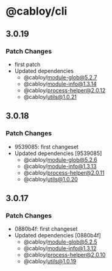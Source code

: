 # @cabloy/cli

## 3.0.19

### Patch Changes

- first patch
- Updated dependencies
  - @cabloy/module-glob@5.2.7
  - @cabloy/module-info@1.3.14
  - @cabloy/process-helper@2.0.12
  - @cabloy/utils@1.0.21

## 3.0.18

### Patch Changes

- 9539085: first changeset
- Updated dependencies [9539085]
  - @cabloy/module-glob@5.2.6
  - @cabloy/module-info@1.3.13
  - @cabloy/process-helper@2.0.11
  - @cabloy/utils@1.0.20

## 3.0.17

### Patch Changes

- 0880b4f: first changeset
- Updated dependencies [0880b4f]
  - @cabloy/module-glob@5.2.5
  - @cabloy/module-info@1.3.12
  - @cabloy/process-helper@2.0.10
  - @cabloy/utils@1.0.19
